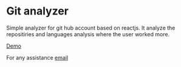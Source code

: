 # Git analyzer
Simple analyzer for git hub account based on reactjs.
It analyze the repositiries and languages analysis where the user worked more.

[Demo](https://git-analyze.stackblitz.io/)

For any assistance [email](mailto:muzammil.bilwani@hotmail.com)

